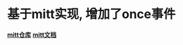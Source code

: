 # 基于mitt实现, 增加了once事件

**[mitt仓库](https://github.com/developit/mitt)**
**[mitt文档](https://www.npmjs.com/package/mitt)**
